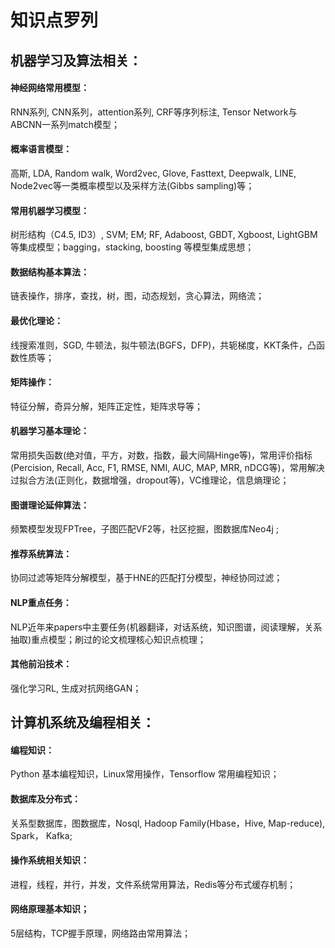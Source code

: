 # 知识点罗列

## 机器学习及算法相关：

#### 神经网络常用模型：
RNN系列,  CNN系列，attention系列,  CRF等序列标注,  Tensor Network与ABCNN一系列match模型；
#### 概率语言模型：
高斯, LDA, Random walk, Word2vec, Glove, Fasttext, Deepwalk, LINE, Node2vec等一类概率模型以及采样方法(Gibbs sampling)等；
#### 常用机器学习模型：
树形结构（C4.5, ID3）, SVM; EM; RF, Adaboost, GBDT, Xgboost, LightGBM等集成模型；bagging，stacking, boosting 等模型集成思想；
#### 数据结构基本算法：
链表操作，排序，查找，树，图，动态规划，贪心算法，网络流；
#### 最优化理论：
线搜索准则，SGD, 牛顿法，拟牛顿法(BGFS，DFP)，共轭梯度，KKT条件，凸函数性质等；
#### 矩阵操作：
特征分解，奇异分解，矩阵正定性，矩阵求导等；
#### 机器学习基本理论：
常用损失函数(绝对值，平方，对数，指数，最大间隔Hinge等)，常用评价指标(Percision, Recall, Acc, F1, RMSE, NMI, AUC, MAP, MRR, nDCG等)，常用解决过拟合方法(正则化，数据增强，dropout等)，VC维理论，信息熵理论；
#### 图谱理论延伸算法：
频繁模型发现FPTree，子图匹配VF2等，社区挖掘，图数据库Neo4j ; 
#### 推荐系统算法：
协同过滤等矩阵分解模型，基于HNE的匹配打分模型，神经协同过滤；
#### NLP重点任务：
NLP近年来papers中主要任务(机器翻译，对话系统，知识图谱，阅读理解，关系抽取)重点模型；刷过的论文梳理核心知识点梳理；
#### 其他前沿技术：
强化学习RL, 生成对抗网络GAN；

## 计算机系统及编程相关：

#### 编程知识：
Python 基本编程知识，Linux常用操作，Tensorflow 常用编程知识；
#### 数据库及分布式：
关系型数据库，图数据库，Nosql,  Hadoop Family(Hbase，Hive, Map-reduce),  Spark， Kafka;
#### 操作系统相关知识：
进程，线程，并行，并发，文件系统常用算法，Redis等分布式缓存机制；
#### 网络原理基本知识；
5层结构，TCP握手原理，网络路由常用算法；
